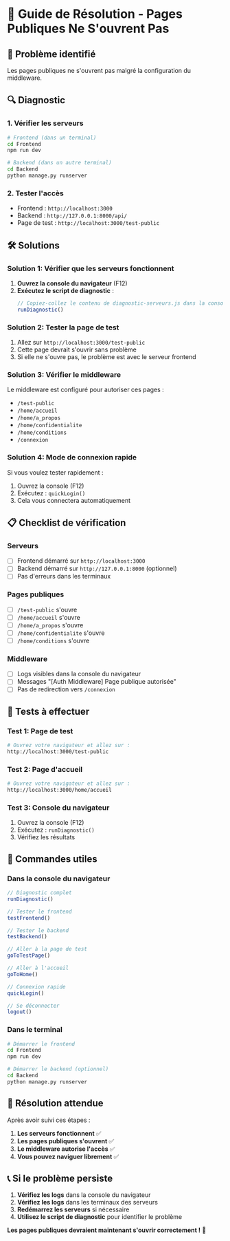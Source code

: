 # 🔧 Guide de Résolution - Pages Publiques Ne S'ouvrent Pas

## 🚨 Problème identifié

Les pages publiques ne s'ouvrent pas malgré la configuration du middleware.

## 🔍 Diagnostic

### 1. **Vérifier les serveurs**
```bash
# Frontend (dans un terminal)
cd Frontend
npm run dev

# Backend (dans un autre terminal)
cd Backend
python manage.py runserver
```

### 2. **Tester l'accès**
- Frontend : `http://localhost:3000`
- Backend : `http://127.0.0.1:8000/api/`
- Page de test : `http://localhost:3000/test-public`

## 🛠️ Solutions

### Solution 1: Vérifier que les serveurs fonctionnent
1. **Ouvrez la console du navigateur** (F12)
2. **Exécutez le script de diagnostic** :
   ```javascript
   // Copiez-collez le contenu de diagnostic-serveurs.js dans la console
   runDiagnostic()
   ```

### Solution 2: Tester la page de test
1. Allez sur `http://localhost:3000/test-public`
2. Cette page devrait s'ouvrir sans problème
3. Si elle ne s'ouvre pas, le problème est avec le serveur frontend

### Solution 3: Vérifier le middleware
Le middleware est configuré pour autoriser ces pages :
- `/test-public`
- `/home/accueil`
- `/home/a_propos`
- `/home/confidentialite`
- `/home/conditions`
- `/connexion`

### Solution 4: Mode de connexion rapide
Si vous voulez tester rapidement :
1. Ouvrez la console (F12)
2. Exécutez : `quickLogin()`
3. Cela vous connectera automatiquement

## 📋 Checklist de vérification

### Serveurs
- [ ] Frontend démarré sur `http://localhost:3000`
- [ ] Backend démarré sur `http://127.0.0.1:8000` (optionnel)
- [ ] Pas d'erreurs dans les terminaux

### Pages publiques
- [ ] `/test-public` s'ouvre
- [ ] `/home/accueil` s'ouvre
- [ ] `/home/a_propos` s'ouvre
- [ ] `/home/confidentialite` s'ouvre
- [ ] `/home/conditions` s'ouvre

### Middleware
- [ ] Logs visibles dans la console du navigateur
- [ ] Messages "[Auth Middleware] Page publique autorisée"
- [ ] Pas de redirection vers `/connexion`

## 🧪 Tests à effectuer

### Test 1: Page de test
```bash
# Ouvrez votre navigateur et allez sur :
http://localhost:3000/test-public
```

### Test 2: Page d'accueil
```bash
# Ouvrez votre navigateur et allez sur :
http://localhost:3000/home/accueil
```

### Test 3: Console du navigateur
1. Ouvrez la console (F12)
2. Exécutez : `runDiagnostic()`
3. Vérifiez les résultats

## 🚀 Commandes utiles

### Dans la console du navigateur
```javascript
// Diagnostic complet
runDiagnostic()

// Tester le frontend
testFrontend()

// Tester le backend
testBackend()

// Aller à la page de test
goToTestPage()

// Aller à l'accueil
goToHome()

// Connexion rapide
quickLogin()

// Se déconnecter
logout()
```

### Dans le terminal
```bash
# Démarrer le frontend
cd Frontend
npm run dev

# Démarrer le backend (optionnel)
cd Backend
python manage.py runserver
```

## 🎯 Résolution attendue

Après avoir suivi ces étapes :

1. **Les serveurs fonctionnent** ✅
2. **Les pages publiques s'ouvrent** ✅
3. **Le middleware autorise l'accès** ✅
4. **Vous pouvez naviguer librement** ✅

## 📞 Si le problème persiste

1. **Vérifiez les logs** dans la console du navigateur
2. **Vérifiez les logs** dans les terminaux des serveurs
3. **Redémarrez les serveurs** si nécessaire
4. **Utilisez le script de diagnostic** pour identifier le problème

**Les pages publiques devraient maintenant s'ouvrir correctement !** 🚀










